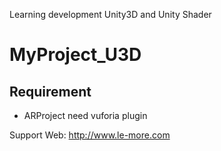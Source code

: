 Learning development Unity3D and Unity Shader 

# MyProject_U3D


Requirement
-----------------------
* ARProject need vuforia plugin

Support Web: http://www.le-more.com
